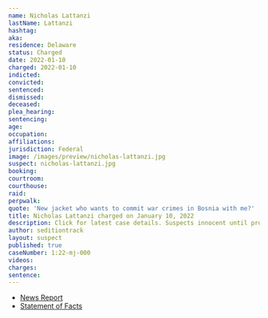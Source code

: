 ```yaml
---
name: Nicholas Lattanzi
lastName: Lattanzi
hashtag:
aka:
residence: Delaware
status: Charged
date: 2022-01-10
charged: 2022-01-10
indicted:
convicted:
sentenced:
dismissed:
deceased:
plea_hearing:
sentencing:
age:
occupation:
affiliations:
jurisdiction: Federal
image: /images/preview/nicholas-lattanzi.jpg
suspect: nicholas-lattanzi.jpg
booking:
courtroom:
courthouse:
raid:
perpwalk:
quote: 'New jacket who wants to commit war crimes in Bosnia with me?'
title: Nicholas Lattanzi charged on January 10, 2022
description: Click for latest case details. Suspects innocent until proven guilty.
author: seditiontrack
layout: suspect
published: true
caseNumber: 1:22-mj-000
videos:
charges:
sentence:
---
```

- [News Report](https://www.rawstory.com/capitol-riot-arrests-2656379230/)
- [Statement of Facts](https://www.justice.gov/usao-dc/case-multi-defendant/file/1481341/download)
